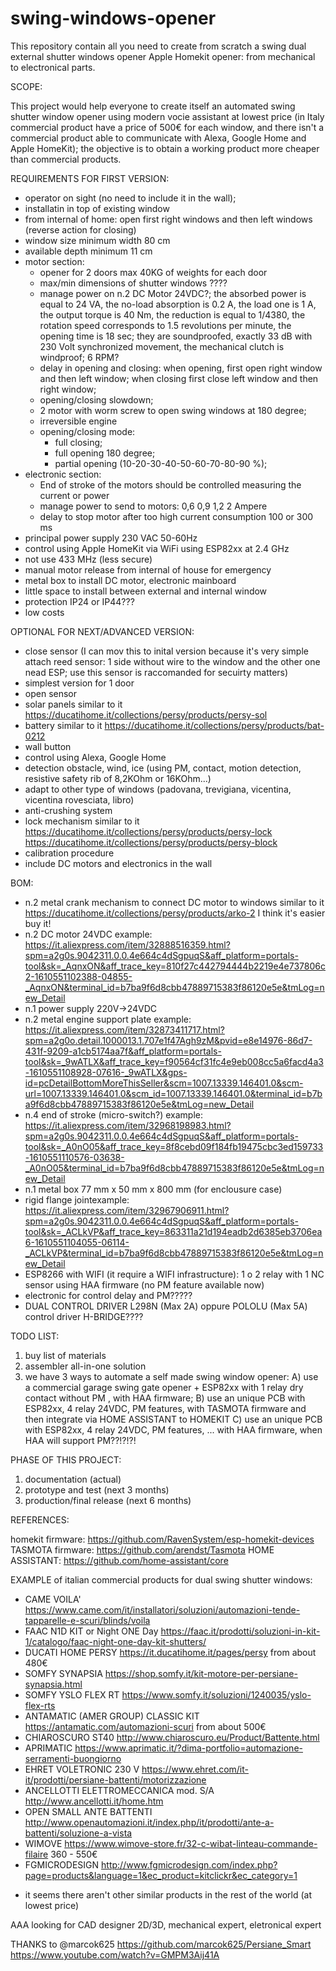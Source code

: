 # swing-windows-opener
This repository contain all you need to create from scratch a swing dual external shutter windows opener Apple Homekit opener: from mechanical to electronical parts.

SCOPE:

This project would help everyone to create itself an automated swing shutter window opener using modern vocie assistant at lowest price (in Italy commercial product have a price of 500€ for each window, and there isn't a commercial product able to communicate with Alexa, Google Home and Apple HomeKit); the objective is to obtain a working product more cheaper than commercial products.


REQUIREMENTS FOR FIRST VERSION:
- operator on sight (no need to include it in the wall);
- installatin in top of existing window
- from internal of home: open first right windows and then left windows (reverse action for closing)
- window size minimum width 80 cm
- available depth minimum 11 cm
- motor section:
  - opener for 2 doors max 40KG of weights for each door
  - max/min dimensions of shutter windows ????
  - manage power on n.2 DC Motor 24VDC?; the absorbed power is equal to 24 VA, the no-load absorption is 0.2 A, the load one is 1 A, the output torque is 40 Nm, the reduction is equal to 1/4380, the rotation speed corresponds to 1.5 revolutions per minute, the opening time is 18 sec; they are soundproofed, exactly 33 dB with 230 Volt synchronized movement, the mechanical clutch is windproof; 6 RPM?
  - delay in opening and closing: when opening, first open right window and then left window; when closing first close left window and then right window;
  - opening/closing slowdown;
  - 2 motor with worm screw to open swing windows at 180 degree;
  - irreversible engine
  - opening/closing mode:
    - full closing;
    - full opening 180 degree;
    - partial opening (10-20-30-40-50-60-70-80-90 %);
- electronic section:
  - End of stroke of the motors should be controlled measuring the current or power
  - manage power to send to motors: 0,6 0,9 1,2 2 Ampere
  - delay to stop motor after too high current consumption 100 or 300 ms
- principal power supply 230 VAC 50-60Hz
- control using Apple HomeKit via WiFi using ESP82xx at 2.4 GHz
- not use 433 MHz (less secure)
- manual motor release from internal of house for emergency
- metal box to install DC motor, electronic mainboard
- little space to install between external and internal window
- protection IP24 or IP44???
- low costs

OPTIONAL FOR NEXT/ADVANCED VERSION:
- close sensor (I can mov this to inital version because it's very simple attach reed sensor: 1 side without wire to the window and the other one nead ESP; use this sensor is raccomanded for secuirty matters)
- simplest version for 1 door
- open sensor
- solar panels similar to it https://ducatihome.it/collections/persy/products/persy-sol
- battery similar to it https://ducatihome.it/collections/persy/products/bat-0212
- wall button
- control using Alexa, Google Home
- detection obstacle, wind, ice (using PM, contact, motion detection, resistive safety rib of 8,2KOhm or 16KOhm...)
- adapt to other type of windows (padovana, trevigiana, vicentina, vicentina rovesciata, libro)
- anti-crushing system
- lock mechanism similar to it https://ducatihome.it/collections/persy/products/persy-lock https://ducatihome.it/collections/persy/products/persy-block
- calibration procedure
- include DC motors and electronics in the wall

BOM:
- n.2 metal crank mechanism to connect DC motor to windows similar to it https://ducatihome.it/collections/persy/products/arko-2 I think it's easier buy it!
- n.2 DC motor 24VDC example: https://it.aliexpress.com/item/32888516359.html?spm=a2g0s.9042311.0.0.4e664c4dSgpuqS&aff_platform=portals-tool&sk=_AqnxON&aff_trace_key=810f27c442794444b2219e4e737806c2-1610551102388-04855-_AqnxON&terminal_id=b7ba9f6d8cbb47889715383f86120e5e&tmLog=new_Detail
- n.1 power supply 220V->24VDC
- n.2 metal engine support plate example: https://it.aliexpress.com/item/32873411717.html?spm=a2g0o.detail.1000013.1.707e1f47Agh9zM&pvid=e8e14976-86d7-431f-9209-a1cb5174aa7f&aff_platform=portals-tool&sk=_9wATLX&aff_trace_key=f90564cf31fc4e9eb008cc5a6facd4a3-1610551108928-07616-_9wATLX&gps-id=pcDetailBottomMoreThisSeller&scm=1007.13339.146401.0&scm-url=1007.13339.146401.0&scm_id=1007.13339.146401.0&terminal_id=b7ba9f6d8cbb47889715383f86120e5e&tmLog=new_Detail
- n.4 end of stroke (micro-switch?) example: https://it.aliexpress.com/item/32968198983.html?spm=a2g0s.9042311.0.0.4e664c4dSgpuqS&aff_platform=portals-tool&sk=_A0nO05&aff_trace_key=8f8cebd09f184fb19475cbc3ed159733-1610551110576-03638-_A0nO05&terminal_id=b7ba9f6d8cbb47889715383f86120e5e&tmLog=new_Detail
- n.1 metal box 77 mm x 50 mm x 800 mm (for enclousure case)
- rigid flange jointexample: https://it.aliexpress.com/item/32967906911.html?spm=a2g0s.9042311.0.0.4e664c4dSgpuqS&aff_platform=portals-tool&sk=_ACLkVP&aff_trace_key=863311a21d194eadb2d6385eb3706ea6-1610551104055-06114-_ACLkVP&terminal_id=b7ba9f6d8cbb47889715383f86120e5e&tmLog=new_Detail
- ESP8266 with WIFI (it require a WIFI infrastructure): 1 o 2 relay with 1 NC sensor using HAA firmware (no PM feature available now)
- electronic for control delay and PM?????
- DUAL CONTROL DRIVER L298N (Max 2A) oppure POLOLU (Max 5A) control driver H-BRIDGE????

TODO LIST:
1) buy list of materials
2) assembler all-in-one solution
3) we have 3 ways to automate a self made swing window opener:
   A) use a commercial garage swing gate opener + ESP82xx with 1 relay dry contact without PM , with HAA firmware; 
   B) use an unique PCB with ESP82xx, 4 relay 24VDC, PM features, with TASMOTA firmware and then integrate via HOME ASSISTANT to HOMEKIT
   C) use an unique PCB with ESP82xx, 4 relay 24VDC, PM features, ... with HAA firmware, when HAA will support PM??!?!?!

PHASE OF THIS PROJECT:
1) documentation (actual)
2) prototype and test (next 3 months)
3) production/final release (next 6 months)


REFERENCES:

homekit firmware: https://github.com/RavenSystem/esp-homekit-devices
TASMOTA firmware: https://github.com/arendst/Tasmota
HOME ASSISTANT: https://github.com/home-assistant/core


EXAMPLE of italian commercial products for dual swing shutter windows:
- CAME VOILA' https://www.came.com/it/installatori/soluzioni/automazioni-tende-tapparelle-e-scuri/blinds/voila
- FAAC N1D KIT or Night ONE Day https://faac.it/prodotti/soluzioni-in-kit-1/catalogo/faac-night-one-day-kit-shutters/
- DUCATI HOME PERSY https://it.ducatihome.it/pages/persy from about 480€
- SOMFY SYNAPSIA https://shop.somfy.it/kit-motore-per-persiane-synapsia.html
- SOMFY YSLO FLEX RT https://www.somfy.it/soluzioni/1240035/yslo-flex-rts
- ANTAMATIC (AMER GROUP) CLASSIC KIT https://antamatic.com/automazioni-scuri from about 500€
- CHIAROSCURO ST40 http://www.chiaroscuro.eu/Product/Battente.html
- APRIMATIC https://www.aprimatic.it/?dima-portfolio=automazione-serramenti-buongiorno
- EHRET VOLETRONIC 230 V https://www.ehret.com/it-it/prodotti/persiane-battenti/motorizzazione
- ANCELLOTTI ELETTROMECCANICA mod. S/A http://www.ancellotti.it/home.htm
- OPEN SMALL ANTE BATTENTI http://www.openautomazioni.it/index.php/it/prodotti/ante-a-battenti/soluzione-a-vista
- WIMOVE https://www.wimove-store.fr/32-c-wibat-linteau-commande-filaire 360 - 550€
- FGMICRODESIGN http://www.fgmicrodesign.com/index.php?page=products&language=1&ec_product=kitclickr&ec_category=1
* it seems there aren't other similar products in the rest of the world (at lowest price)

AAA looking for CAD designer 2D/3D, mechanical expert, eletronical expert

THANKS to @marcok625
https://github.com/marcok625/Persiane_Smart
https://www.youtube.com/watch?v=GMPM3Aij41A

